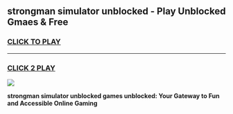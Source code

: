 
## strongman simulator unblocked - Play Unblocked Gmaes & Free
<h3>
<a href="https://news.freeplayer.one?title=strongman_simulator_unblocked&ref=23F">CLICK TO PLAY</a></h3>
<hr>

<h3>
<a href="https://news.freeplayer.one?title=strongman_simulator_unblocked&ref=23F">CLICK 2 PLAY</a>
  
</h3>

<a href="https://news.freeplayer.one?title=strongman_simulator_unblocked&ref=23F/"><img src="https://clearcache.store/games.png"></a>


**strongman simulator unblocked games unblocked: Your Gateway to Fun and Accessible Online Gaming**
